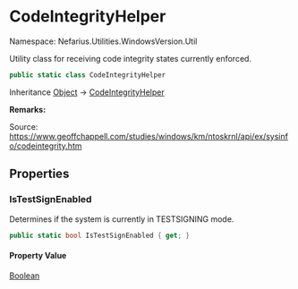 # CodeIntegrityHelper

Namespace: Nefarius.Utilities.WindowsVersion.Util

Utility class for receiving code integrity states currently enforced.

```csharp
public static class CodeIntegrityHelper
```

Inheritance [Object](https://docs.microsoft.com/en-us/dotnet/api/system.object) → [CodeIntegrityHelper](./nefarius.utilities.windowsversion.util.codeintegrityhelper.md)

**Remarks:**

Source: https://www.geoffchappell.com/studies/windows/km/ntoskrnl/api/ex/sysinfo/codeintegrity.htm

## Properties

### **IsTestSignEnabled**

Determines if the system is currently in TESTSIGNING mode.

```csharp
public static bool IsTestSignEnabled { get; }
```

#### Property Value

[Boolean](https://docs.microsoft.com/en-us/dotnet/api/system.boolean)<br>
